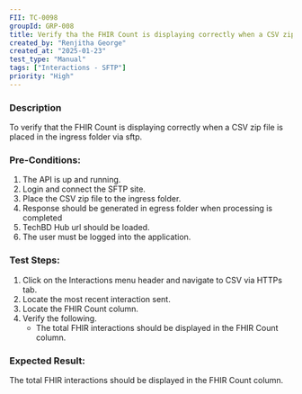 ```yaml
---
FII: TC-0098
groupId: GRP-008
title: Verify tha the FHIR Count is displaying correctly when a CSV zip file is placed in the ingress folder via sftp
created_by: "Renjitha George"
created_at: "2025-01-23"
test_type: "Manual"
tags: ["Interactions - SFTP"]
priority: "High"
---
```


### Description

To verify that the FHIR Count is displaying correctly when a CSV zip file is
placed in the ingress folder via sftp.

### Pre-Conditions:

1. The API is up and running.
2. Login and connect the SFTP site.
3. Place the CSV zip file to the ingress folder.
4. Response should be generated in egress folder when processing is completed
5. TechBD Hub url should be loaded.
6. The user must be logged into the application.

### Test Steps:

1. Click on the Interactions menu header and navigate to CSV via HTTPs tab.
2. Locate the most recent interaction sent.
3. Locate the FHIR Count column.
4. Verify the following.
   - The total FHIR interactions should be displayed in the FHIR Count column.

### Expected Result:

The total FHIR interactions should be displayed in the FHIR Count column.
